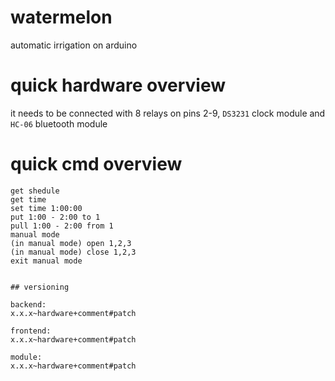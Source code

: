 # watermelon
automatic irrigation on arduino

# quick hardware overview
it needs to be connected with 8 relays on pins 2-9, `DS3231` clock module and `HC-06` bluetooth module

# quick cmd overview
```get time
get shedule
get time
set time 1:00:00
put 1:00 - 2:00 to 1
pull 1:00 - 2:00 from 1
manual mode
(in manual mode) open 1,2,3
(in manual mode) close 1,2,3
exit manual mode


## versioning

backend:
x.x.x~hardware+comment#patch

frontend:
x.x.x~hardware+comment#patch

module:
x.x.x~hardware+comment#patch
